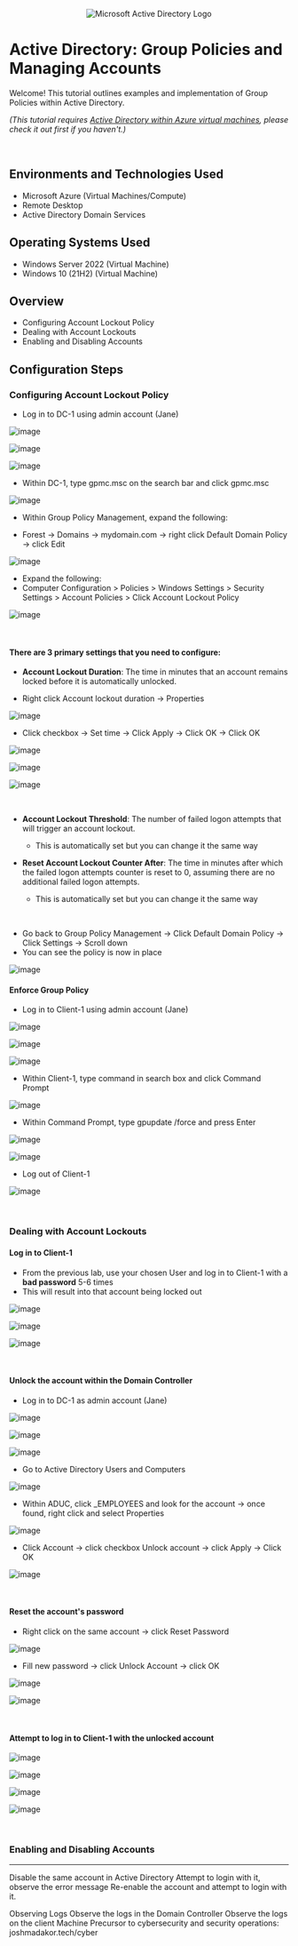 <p align="center">
<img src="https://i.imgur.com/pU5A58S.png" alt="Microsoft Active Directory Logo"/>
</p>

<h1>Active Directory: Group Policies and Managing Accounts</h1>
Welcome! This tutorial outlines examples and implementation of Group Policies within Active Directory. 

*(This tutorial requires <a href ="https://github.com/angelobreyes/configure-ad">Active Directory within Azure virtual machines</a>, please check it out first if you haven't.)* 

<br />

<h2>Environments and Technologies Used</h2>

- Microsoft Azure (Virtual Machines/Compute)
- Remote Desktop
- Active Directory Domain Services

<h2>Operating Systems Used </h2>

- Windows Server 2022 (Virtual Machine)
- Windows 10 (21H2) (Virtual Machine)

<h2>Overview</h2>

  - Configuring Account Lockout Policy
  - Dealing with Account Lockouts
  - Enabling and Disabling Accounts

<h2>Configuration Steps</h2>

<h3>Configuring Account Lockout Policy</h3>

  - Log in to DC-1 using admin account (Jane)

![image](https://github.com/user-attachments/assets/4f3ba5ff-07f5-4937-b144-310e82ab2653)

![image](https://github.com/user-attachments/assets/21cdd377-a807-419e-8a8f-458c1658396f)

![image](https://github.com/user-attachments/assets/18b50c8b-00fe-4006-95b9-f10a69b43047)

  - Within DC-1, type gpmc.msc on the search bar and click gpmc.msc

![image](https://github.com/user-attachments/assets/11bfdda4-54ea-455f-80a7-c67cf874ba41)

  - Within Group Policy Management, expand the following:
      
  - Forest -> Domains -> mydomain.com -> right click Default Domain Policy -> click Edit

![image](https://github.com/user-attachments/assets/1e358db9-820f-43f2-8b5c-6cdd931e06b9)

  - Expand the following:
  - Computer Configuration > Policies > Windows Settings > Security Settings > Account Policies > Click Account Lockout Policy

![image](https://github.com/user-attachments/assets/b3ef200d-9538-4816-b17c-7f2844238041)

<br />

<h4>There are 3 primary settings that you need to configure:</h4>
  
  - <b>Account Lockout Duration</b>: The time in minutes that an account remains locked before it is automatically unlocked.

  - Right click Account lockout duration -> Properties 

![image](https://github.com/user-attachments/assets/c0ac9157-625b-4e37-8531-44dbb8c7ba15)

  - Click checkbox -> Set time -> Click Apply -> Click OK -> Click OK

![image](https://github.com/user-attachments/assets/f1756fe1-d526-4b84-8418-6bafa8670c4f)

![image](https://github.com/user-attachments/assets/5a19394a-b7ac-421a-a577-35007276dfff)

![image](https://github.com/user-attachments/assets/c723bdbc-b58f-4e0b-b271-b964c3c7091f)

<br />

  - <b>Account Lockout Threshold</b>: The number of failed logon attempts that will trigger an account lockout.
      - This is automatically set but you can change it the same way

  - <b>Reset Account Lockout Counter After</b>: The time in minutes after which the failed logon attempts counter is reset to 0, assuming there are no additional failed logon attempts.
      - This is automatically set but you can change it the same way

<br />

  - Go back to Group Policy Management -> Click Default Domain Policy -> Click Settings -> Scroll down
  - You can see the policy is now in place

![image](https://github.com/user-attachments/assets/10aa7ed5-1861-43ea-b0a6-973ba1223e69)

<h4>Enforce Group Policy</h4>

  - Log in to Client-1 using admin account (Jane)

![image](https://github.com/user-attachments/assets/d56a0907-571b-43db-9c5e-236cdc532ce5)

![image](https://github.com/user-attachments/assets/6339a3fe-d9ee-4c00-afe9-d1257a2218dd)

![image](https://github.com/user-attachments/assets/76eae0a2-afcd-481e-b165-2cead0082b15)

  - Within Client-1, type command in search box and click Command Prompt

![image](https://github.com/user-attachments/assets/484016eb-0a86-40e1-b5fc-882f80a53d35)

  - Within Command Prompt, type gpupdate /force and press Enter

![image](https://github.com/user-attachments/assets/2978eec7-bcd8-4e2f-9203-ca29b0c662ad)

![image](https://github.com/user-attachments/assets/53bd62b3-c5fe-4150-8c5f-dc430f6dba2c)

  - Log out of Client-1

![image](https://github.com/user-attachments/assets/905e54b0-7f18-4392-bd1f-114a144f9613)

<br />

<h3>Dealing with Account Lockouts</h3>

<h4>Log in to Client-1</h4>

  - From the previous lab, use your chosen User and log in to Client-1 with a <b>bad password</b> 5-6 times
  - This will result into that account being locked out

![image](https://github.com/user-attachments/assets/1ae32c2c-b51e-454d-a701-2f3a7d450317)

![image](https://github.com/user-attachments/assets/e806781e-12eb-42fa-9a76-f5c79d37b90c)

![image](https://github.com/user-attachments/assets/9c051bf3-4e03-45e5-b90a-a524e2f7e967)

<br />

<h4>Unlock the account within the Domain Controller</h4>

  - Log in to DC-1 as admin account (Jane)

![image](https://github.com/user-attachments/assets/9e579d20-48a6-4c8a-9f31-42e21b86dd10)

![image](https://github.com/user-attachments/assets/1bce3c94-9da0-4e9b-879f-feb21ff2de73)

![image](https://github.com/user-attachments/assets/ef65ec6e-44c5-4e22-9455-617994a8ee04)

  - Go to Active Directory Users and Computers

![image](https://github.com/user-attachments/assets/a73f20b9-b068-43f7-9101-963f08f98ba5)

  - Within ADUC, click _EMPLOYEES and look for the account -> once found, right click and select Properties

![image](https://github.com/user-attachments/assets/f536b85e-f8fe-44e9-ad91-a060f7e2235d)

  - Click Account -> click checkbox Unlock account -> click Apply -> Click OK

![image](https://github.com/user-attachments/assets/3e94f9ec-22d9-4ed5-91dc-03bd1f838682)

<br />

<h4>Reset the account's password</h4>

  - Right click on the same account -> click Reset Password

![image](https://github.com/user-attachments/assets/4be3672f-513c-4d67-9eec-34dac89f2593)

  - Fill new password -> click Unlock Account -> click OK

![image](https://github.com/user-attachments/assets/48b17b1a-ee20-40d7-a10f-9bbb1850892f)

![image](https://github.com/user-attachments/assets/f8cd373e-6dc9-40ec-88c4-6d5e173ffd1f)

<br />

<h4>Attempt to log in to Client-1 with the unlocked account</h4>

![image](https://github.com/user-attachments/assets/f03cf8f7-8ce0-4acf-a3c3-8574afdb1e3d)

![image](https://github.com/user-attachments/assets/464943ad-97e5-4a4a-9388-b7e57040dd77)

![image](https://github.com/user-attachments/assets/f4c0d979-a7d3-47bf-b4f4-fef0fcfb6991)

![image](https://github.com/user-attachments/assets/dea9ead1-eda7-4104-9952-2f3fbcff6502)

<br />

<h3>Enabling and Disabling Accounts</h3>



-----------------------------------------------------

Disable the same account in Active Directory
Attempt to login with it, observe the error message
Re-enable the account and attempt to login with it.

Observing Logs
Observe the logs in the Domain Controller
Observe the logs on the client Machine
Precursor to cybersecurity and security operations: joshmadakor.tech/cyber
